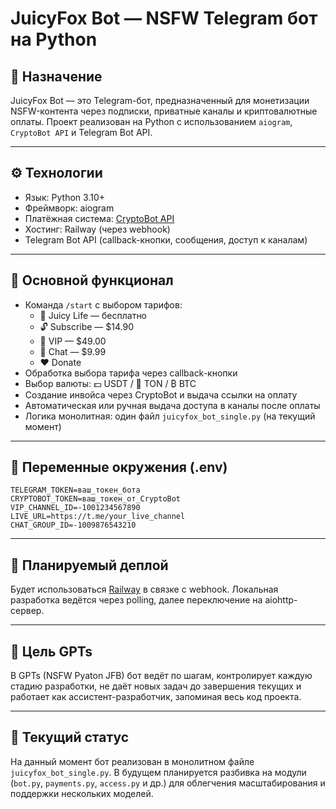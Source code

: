 # JuicyFox Bot — NSFW Telegram бот на Python

## 📌 Назначение
JuicyFox Bot — это Telegram-бот, предназначенный для монетизации NSFW-контента через подписки, приватные каналы и криптовалютные оплаты. Проект реализован на Python с использованием `aiogram`, `CryptoBot API` и Telegram Bot API.

---

## ⚙️ Технологии
- Язык: Python 3.10+
- Фреймворк: aiogram
- Платёжная система: [CryptoBot API](https://docs.crypt.bot/)
- Хостинг: Railway (через webhook)
- Telegram Bot API (callback-кнопки, сообщения, доступ к каналам)

---

## 💼 Основной функционал
- Команда `/start` с выбором тарифов:
  - 👀 Juicy Life — бесплатно
  - 🔓 Subscribe — $14.90
  - 👑 VIP — $49.00
  - 💬 Chat — $9.99
  - ❤️ Donate
- Обработка выбора тарифа через callback-кнопки
- Выбор валюты: 💵 USDT / 🔮 TON / ₿ BTC
- Создание инвойса через CryptoBot и выдача ссылки на оплату
- Автоматическая или ручная выдача доступа в каналы после оплаты
- Логика монолитная: один файл `juicyfox_bot_single.py` (на текущий момент)

---

## 🔐 Переменные окружения (.env)

```
TELEGRAM_TOKEN=ваш_токен_бота
CRYPTOBOT_TOKEN=ваш_токен_от_CryptoBot
VIP_CHANNEL_ID=-1001234567890
LIVE_URL=https://t.me/your_live_channel
CHAT_GROUP_ID=-1009876543210
```

---

## 🚀 Планируемый деплой

Будет использоваться [Railway](https://railway.app/) в связке с webhook. Локальная разработка ведётся через polling, далее переключение на aiohttp-сервер.

---

## 🧠 Цель GPTs

В GPTs (NSFW Pyaton JFB) бот ведёт по шагам, контролирует каждую стадию разработки, не даёт новых задач до завершения текущих и работает как ассистент-разработчик, запоминая весь код проекта.

---

## 🧩 Текущий статус

На данный момент бот реализован в монолитном файле `juicyfox_bot_single.py`. В будущем планируется разбивка на модули (`bot.py`, `payments.py`, `access.py` и др.) для облегчения масштабирования и поддержки нескольких моделей.
